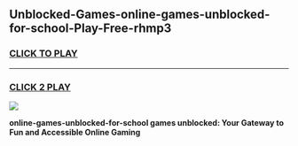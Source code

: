 
## Unblocked-Games-online-games-unblocked-for-school-Play-Free-rhmp3
<h3>
<a href="https://premium76.site?title=online-games-unblocked-for-school&ref=18A1">CLICK TO PLAY</a></h3>
<hr>

<h3>
<a href="https://premium76.site?title=online-games-unblocked-for-school&ref=18A1">CLICK 2 PLAY</a>
  
</h3>

<a href="https://premium76.site?title=online-games-unblocked-for-school&ref=18A1"><img src="https://clearcache.store/games.png"></a>


**online-games-unblocked-for-school games unblocked: Your Gateway to Fun and Accessible Online Gaming**
